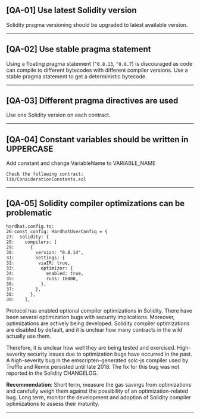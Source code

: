 ## [QA-01] Use latest Solidity version

Solidity pragma versioning should be upgraded to latest available version.
***

## [QA-02] Use stable pragma statement

Using a floating pragma statement (`^0.8.13`, `^0.8.7`) is discouraged as code can compile to different bytecodes with different compiler versions. Use a stable pragma statement to get a deterministic bytecode.
***

## [QA-03] Different pragma directives are used

Use one Solidity version on each contract.
***

## [QA-04] Constant variables should be written in UPPERCASE
Add constant and change VariableName to VARIABLE_NAME
```
Check the following contract:
lib/ConsiderationConstants.sol
```
***

## [QA-05] Solidity compiler optimizations can be problematic
```
hardhat.config.ts:
26:const config: HardhatUserConfig = {
27:  solidity: {
28:    compilers: [
29:      {
30:        version: "0.8.14",
31:        settings: {
32:         viaIR: true,
33:          optimizer: {
34:            enabled: true,
35:            runs: 18000,
36:          },
37:        },
38:      },
39:    ],
 ```
 
Protocol has enabled optional compiler optimizations in Solidity. There have been several optimization bugs with security implications. Moreover, optimizations are actively being developed. Solidity compiler optimizations are disabled by default, and it is unclear how many contracts in the wild actually use them.

Therefore, it is unclear how well they are being tested and exercised. High-severity security issues due to optimization bugs have occurred in the past. A high-severity bug in the emscripten-generated solc-js compiler used by Truffle and Remix persisted until late 2018. The fix for this bug was not reported in the Solidity CHANGELOG.

**Recommendation**: Short term, measure the gas savings from optimizations and carefully weigh them against the possibility of an optimization-related bug. Long term, monitor the development and adoption of Solidity compiler optimizations to assess their maturity.
***